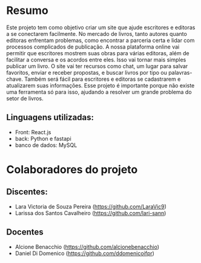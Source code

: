 # Resumo 

Este projeto tem como objetivo criar um site que ajude escritores e editoras a se conectarem facilmente. No mercado de livros, tanto autores quanto editoras enfrentam problemas, como encontrar a parceria certa e lidar com processos complicados de publicação. A nossa plataforma online vai permitir que escritores mostrem suas obras para várias editoras, além de facilitar a conversa e os acordos entre eles. Isso vai tornar mais simples publicar um livro. O site vai ter recursos como chat, um lugar para salvar favoritos, enviar e receber propostas, e buscar livros por tipo ou palavras-chave. Também será fácil para escritores e editoras se cadastrarem e atualizarem suas informações. Esse projeto é importante porque não existe uma ferramenta só para isso, ajudando a resolver um grande problema do setor de livros.

## Linguagens utilizadas:

- Front: React.js 
- back: Python e fastapi
- banco de dados: MySQL

# Colaboradores do projeto

## Discentes:

- Lara Victoria de Souza Pereira (https://github.com/LaraVic9)
- Larissa dos Santos Cavalheiro (https://github.com/lari-sann)

## Docentes 

- Alcione Benacchio (https://github.com/alcionebenacchio)
- Daniel Di Domenico (https://github.com/ddomenicoifpr)
